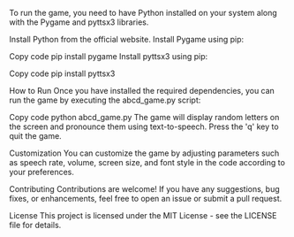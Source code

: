 To run the game, you need to have Python installed on your system along with the Pygame and pyttsx3 libraries.

Install Python from the official website.
Install Pygame using pip:

Copy code
pip install pygame
Install pyttsx3 using pip:

Copy code
pip install pyttsx3

How to Run
Once you have installed the required dependencies, you can run the game by executing the abcd_game.py script:

Copy code
python abcd_game.py
The game will display random letters on the screen and pronounce them using text-to-speech. Press the 'q' key to quit the game.

Customization
You can customize the game by adjusting parameters such as speech rate, volume, screen size, and font style in the code according to your preferences.

Contributing
Contributions are welcome! If you have any suggestions, bug fixes, or enhancements, feel free to open an issue or submit a pull request.

License
This project is licensed under the MIT License - see the LICENSE file for details.
